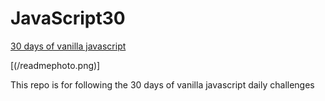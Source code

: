 # JavaScript30
[30 days of vanilla javascript](https://javascript30.com/)

[(/readmephoto.png)]

This repo is for following the 30 days of vanilla javascript daily challenges
